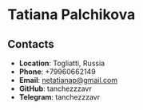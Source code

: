 # Tatiana Palchikova

## Contacts
- **Location**: Togliatti, Russia
- **Phone**: +79960662149
- **Email**: netatianap@gmail.com
- **GitHub**: tanchezzzavr
- **Telegram**: tanchezzzavr
